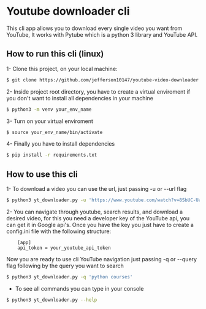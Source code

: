 # Youtube downloader cli

This cli app allows you to download every single video you want from YouTube, It works with Pytube which is a python 3 library and YouTube API.

## How to run this cli (linux)

1- Clone this project, on your local machine:

```bash
$ git clone https://github.com/jefferson10147/youtube-video-downloader
```

2- Inside project root directory, you have to create a virtual enviroment if you don't want to install all dependencies in your machine

```bash
$ python3 -m venv your_env_name
```

3- Turn on your virtual enviroment 

```bash
$ source your_env_name/bin/activate
```

4- Finally you have to install dependencies

```bash
$ pip install -r requirements.txt
```

## How to use this cli

1- To download a video you can use the url, just passing -u or --url flag
```bash
$ python3 yt_downloader.py -u 'https://www.youtube.com/watch?v=8SbUC-UaAxE'
```

2- You can navigate through youtube, search results, and download a desired video, for this you need a developer key of the YouTube api, you can get it in Google api's. Once you have the key you just have to create a config.ini file with the following structure:

```
    [app]
    api_token = your_youtube_api_token
```

Now you are ready to use cli YouTube navigation just passing -q or --query flag following by the query you want to search
```bash
$ python3 yt_downloader.py -q 'python courses'
```

* To see all commands you can type in your console
```bash
$ python3 yt_downloader.py --help
```

